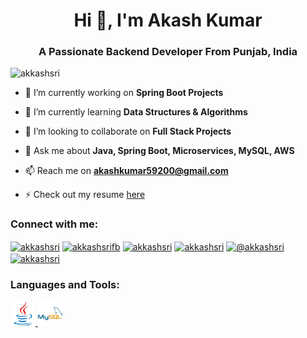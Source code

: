 <h1 align="center">Hi 👋, I'm Akash Kumar</h1>
<h3 align="center">A Passionate Backend Developer From Punjab, India</h3>

<p align="left"> <img src="https://komarev.com/ghpvc/?username=akkashsri&label=Profile%20views&color=0e75b6&style=flat" alt="akkashsri" /> </p>

- 🔭 I’m currently working on **Spring Boot Projects**

- 🌱 I’m currently learning **Data Structures & Algorithms**

- 👯 I’m looking to collaborate on **Full Stack Projects**

- 💬 Ask me about **Java, Spring Boot, Microservices, MySQL, AWS**

- 📫 Reach me on **akashkumar59200@gmail.com**

- ⚡ Check out my resume [here](https://drive.google.com/file/d/1CfOq4MwI0WQG40voUaNZ3ItCg7ftMvnl/view?usp=drive_link)

<h3 align="left">Connect with me:</h3>
<p align="left">

<a href="https://linkedin.com/in/akkashsri" target="blank"><img align="center" src="https://raw.githubusercontent.com/rahuldkjain/github-profile-readme-generator/master/src/images/icons/Social/linked-in-alt.svg" alt="akkashsri" height="30" width="40" /></a>
<a href="https://fb.com/akkashsrifb" target="blank"><img align="center" src="https://raw.githubusercontent.com/rahuldkjain/github-profile-readme-generator/master/src/images/icons/Social/facebook.svg" alt="akkashsrifb" height="30" width="40" /></a>
<a href="https://instagram.com/akkashsri" target="blank"><img align="center" src="https://raw.githubusercontent.com/rahuldkjain/github-profile-readme-generator/master/src/images/icons/Social/instagram.svg" alt="akkashsri" height="30" width="40" /></a>
<a href="https://www.hackerrank.com/akkashsri" target="blank"><img align="center" src="https://raw.githubusercontent.com/rahuldkjain/github-profile-readme-generator/master/src/images/icons/Social/hackerrank.svg" alt="akkashsri" height="30" width="40" /></a>
<a href="https://www.leetcode.com/akkashsri" target="blank"><img align="center" src="https://raw.githubusercontent.com/rahuldkjain/github-profile-readme-generator/master/src/images/icons/Social/leet-code.svg" alt="@akkashsri" height="30" width="40" /></a>
<a href="https://auth.geeksforgeeks.org/user/akkashsri" target="blank"><img align="center" src="https://raw.githubusercontent.com/rahuldkjain/github-profile-readme-generator/master/src/images/icons/Social/geeks-for-geeks.svg" alt="akkashsri" height="30" width="40" /></a>
</p>

<h3 align="left">Languages and Tools:</h3>
<p align="left"> 
<a href="https://www.java.com" target="_blank"> <img src="https://raw.githubusercontent.com/devicons/devicon/master/icons/java/java-original.svg" alt="java" width="40" height="40"/> </a>
</a> <a href="https://www.mysql.com/" target="_blank"> <img src="https://raw.githubusercontent.com/devicons/devicon/master/icons/mysql/mysql-original-wordmark.svg" alt="mysql" width="40" height="40"/> </a></p>
